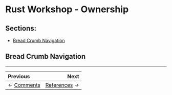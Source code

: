 # Rust Workshop - Ownership

## Sections:

* [Bread Crumb Navigation](#bread-crumb-navigation)

## Bread Crumb Navigation
_________________________

Previous | Next
:------- | ---:
← [Comments](./comments.md) | [References](./references.md) →
